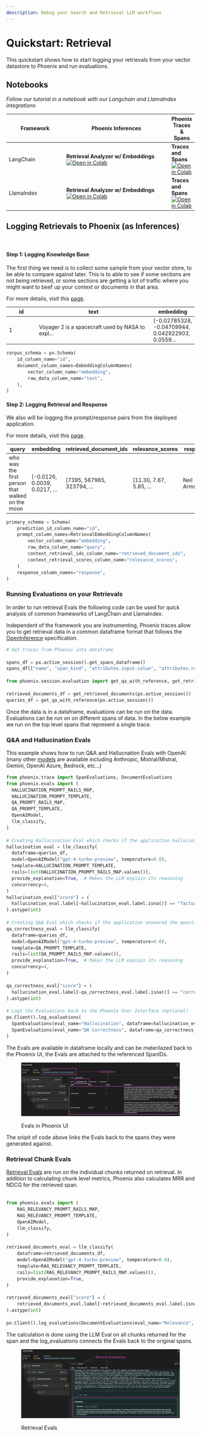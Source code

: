 ```yaml
---
description: Debug your Search and Retrieval LLM workflows
---
```


# Quickstart: Retrieval

This quickstart shows how to start logging your retrievals from your vector datastore to Phoenix and run evaluations.

## Notebooks

_Follow our tutorial in a notebook with our Langchain and LlamaIndex integrations_

<table><thead><tr><th width="152.10989010989013">Framework</th><th width="302.3333333333333">Phoenix Inferences</th><th>Phoenix Traces &#x26; Spans</th></tr></thead><tbody><tr><td>LangChain</td><td><strong>Retrieval Analyzer w/ Embeddings</strong> <a href="https://colab.research.google.com/github/Arize-ai/phoenix/blob/main/tutorials/qdrant_langchain_instrumentation_search_and_retrieval_tutorial.ipynb"><img src="https://img.shields.io/static/v1?message=Open%20in%20Colab&#x26;logo=googlecolab&#x26;labelColor=grey&#x26;color=blue&#x26;logoColor=orange&#x26;label=%20" alt="Open in Colab"></a></td><td><strong>Traces and Spans</strong> <a href="https://colab.research.google.com/github/Arize-ai/phoenix/blob/main/tutorials/tracing/langchain_tracing_tutorial.ipynb"><img src="https://img.shields.io/static/v1?message=Open%20in%20Colab&#x26;logo=googlecolab&#x26;labelColor=grey&#x26;color=blue&#x26;logoColor=orange&#x26;label=%20" alt="Open in Colab"></a></td></tr><tr><td>LlamaIndex</td><td><strong>Retrieval Analyzer w/ Embeddings</strong><a href="https://colab.research.google.com/github/Arize-ai/phoenix/blob/main/tutorials/llama_index_search_and_retrieval_tutorial.ipynb"><img src="https://img.shields.io/static/v1?message=Open%20in%20Colab&#x26;logo=googlecolab&#x26;labelColor=grey&#x26;color=blue&#x26;logoColor=orange&#x26;label=%20" alt="Open in Colab"></a></td><td><strong>Traces and Spans</strong> <a href="https://colab.research.google.com/github/Arize-ai/phoenix/blob/main/tutorials/tracing/llama_index_tracing_tutorial.ipynb"><img src="https://img.shields.io/static/v1?message=Open%20in%20Colab&#x26;logo=googlecolab&#x26;labelColor=grey&#x26;color=blue&#x26;logoColor=orange&#x26;label=%20" alt="Open in Colab"></a></td></tr></tbody></table>

## Logging Retrievals to Phoenix (as Inferences)

<figure><img src="broken-reference" alt=""><figcaption></figcaption></figure>

#### Step 1: Logging Knowledge Base

The first thing we need is to collect some sample from your vector store, to be able to compare against later. This is to able to see if some sections are not being retrieved, or some sections are getting a lot of traffic where you might want to beef up your context or documents in that area.

For more details, visit this [page](../inferences/how-to-inferences/define-your-schema/corpus-data.md).

<table><thead><tr><th width="76">id</th><th width="331">text</th><th>embedding</th></tr></thead><tbody><tr><td>1</td><td>Voyager 2 is a spacecraft used by NASA to expl...</td><td>[-0.02785328, -0.04709944, 0.042922903, 0.0559...</td></tr></tbody></table>

```python
corpus_schema = px.Schema(
    id_column_name="id",
    document_column_names=EmbeddingColumnNames(
        vector_column_name="embedding",
        raw_data_column_name="text",
    ),
)
```

#### Step 2: Logging Retrieval and Response

We also will be logging the prompt/response pairs from the deployed application.

For more details, visit this [page](../inferences/how-to-inferences/define-your-schema/retrieval-rag.md).

<table><thead><tr><th width="159.33333333333331">query</th><th width="125">embedding</th><th width="164">retrieved_document_ids</th><th width="139">relevance_scores</th><th>response</th></tr></thead><tbody><tr><td>who was the first person that walked on the moon</td><td>[-0.0126, 0.0039, 0.0217, ...</td><td>[7395, 567965, 323794, ...</td><td>[11.30, 7.67, 5.85, ...</td><td>Neil Armstrong</td></tr></tbody></table>

```python
primary_schema = Schema(
    prediction_id_column_name="id",
    prompt_column_names=RetrievalEmbeddingColumnNames(
        vector_column_name="embedding",
        raw_data_column_name="query",
        context_retrieval_ids_column_name="retrieved_document_ids",
        context_retrieval_scores_column_name="relevance_scores",
    )
    response_column_names="response",
)
```

### Running Evaluations on your Retrievals

In order to run retrieval Evals the following code can be used for quick analysis of common frameworks of LangChain and LlamaIndex.

Independent of the framework you are instrumenting, Phoenix traces allow you to get retrieval data in a common dataframe format that follows the [OpenInference](../reference/open-inference.md) specification.

```python
# Get traces from Phoenix into dataframe 

spans_df = px.active_session().get_spans_dataframe()
spans_df[["name", "span_kind", "attributes.input.value", "attributes.retrieval.documents"]].head()

from phoenix.session.evaluation import get_qa_with_reference, get_retrieved_documents

retrieved_documents_df = get_retrieved_documents(px.active_session())
queries_df = get_qa_with_reference(px.active_session())

```

Once the data is in a dataframe, evaluations can be run on the data. Evaluations can be run on on different spans of data. In the below example we run on the top level spans that represent a single trace.

### Q\&A and Hallucination Evals

This example shows how to run Q\&A and Hallucnation Evals with OpenAI (many other [models](../evaluation/how-to-evals/evaluation-models.md) are available including Anthropic, Mixtral/Mistral, Gemini, OpenAI Azure, Bedrock, etc...)

```python
from phoenix.trace import SpanEvaluations, DocumentEvaluations
from phoenix.evals import (
  HALLUCINATION_PROMPT_RAILS_MAP,
  HALLUCINATION_PROMPT_TEMPLATE,
  QA_PROMPT_RAILS_MAP,
  QA_PROMPT_TEMPLATE,
  OpenAIModel,
  llm_classify,
)

# Creating Hallucination Eval which checks if the application hallucinated
hallucination_eval = llm_classify(
  dataframe=queries_df,
  model=OpenAIModel("gpt-4-turbo-preview", temperature=0.0),
  template=HALLUCINATION_PROMPT_TEMPLATE,
  rails=list(HALLUCINATION_PROMPT_RAILS_MAP.values()),
  provide_explanation=True,  # Makes the LLM explain its reasoning
  concurrency=4,
)
hallucination_eval["score"] = (
  hallucination_eval.label[~hallucination_eval.label.isna()] == "factual"
).astype(int)

# Creating Q&A Eval which checks if the application answered the question correctly
qa_correctness_eval = llm_classify(
  dataframe=queries_df,
  model=OpenAIModel("gpt-4-turbo-preview", temperature=0.0),
  template=QA_PROMPT_TEMPLATE,
  rails=list(QA_PROMPT_RAILS_MAP.values()),
  provide_explanation=True,  # Makes the LLM explain its reasoning
  concurrency=4,
)

qa_correctness_eval["score"] = (
  hallucination_eval.label[~qa_correctness_eval.label.isna()] == "correct"
).astype(int)

# Logs the Evaluations back to the Phoenix User Interface (Optional)
px.Client().log_evaluations(
  SpanEvaluations(eval_name="Hallucination", dataframe=hallucination_eval),
  SpanEvaluations(eval_name="QA Correctness", dataframe=qa_correctness_eval),
)

```

The Evals are available in dataframe locally and can be materilazed back to the Phoenix UI, the Evals are attached to the referenced SpanIDs.

<figure><img src="../.gitbook/assets/databricks_notebook_eval2.png" alt=""><figcaption><p>Evals in Phoenix UI</p></figcaption></figure>

The snipit of code above links the Evals back to the spans they were generated against.

### Retrieval Chunk Evals

[Retrieval Evals](../evaluation/how-to-evals/running-pre-tested-evals/retrieval-rag-relevance.md) are run on the individual chunks returned on retrieval. In addition to calculating chunk level metrics, Phoenix also calculates MRR and NDCG for the retrieved span.

```python

from phoenix.evals import (
    RAG_RELEVANCY_PROMPT_RAILS_MAP,
    RAG_RELEVANCY_PROMPT_TEMPLATE,
    OpenAIModel,
    llm_classify,
)

retrieved_documents_eval = llm_classify(
    dataframe=retrieved_documents_df,
    model=OpenAIModel("gpt-4-turbo-preview", temperature=0.0),
    template=RAG_RELEVANCY_PROMPT_TEMPLATE,
    rails=list(RAG_RELEVANCY_PROMPT_RAILS_MAP.values()),
    provide_explanation=True,
)

retrieved_documents_eval["score"] = (
    retrieved_documents_eval.label[~retrieved_documents_eval.label.isna()] == "relevant"
).astype(int)

px.Client().log_evaluations(DocumentEvaluations(eval_name="Relevance", dataframe=retrieved_documents_eval))

```

The calculation is done using the LLM Eval on all chunks returned for the span and the log\_evaluations connects the Evals back to the original spans.

<figure><img src="../.gitbook/assets/databricks_notebook_retriever_eval.png" alt=""><figcaption><p>Retrieval Evals</p></figcaption></figure>
